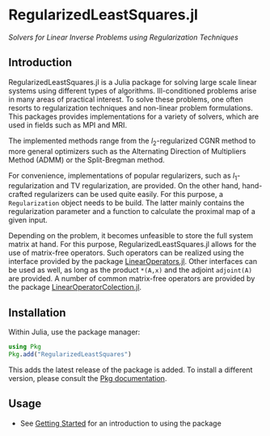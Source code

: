 # RegularizedLeastSquares.jl

*Solvers for Linear Inverse Problems using Regularization Techniques*

## Introduction

RegularizedLeastSquares.jl is a Julia package for solving large scale linear systems
using different types of algorithms. Ill-conditioned problems arise in many areas of practical interest. To solve these problems, one often resorts to regularization techniques and non-linear problem formulations. This packages provides implementations for a variety of solvers, which are used in fields such as MPI and MRI.

The implemented methods range from the $l_2$-regularized CGNR method to more general optimizers such as the Alternating Direction of Multipliers Method (ADMM) or the Split-Bregman method.

For convenience, implementations of popular regularizers, such as $l_1$-regularization and TV regularization, are provided. On the other hand, hand-crafted regularizers can be used quite easily. For this purpose, a `Regularization` object needs to be build. The latter mainly contains the regularization parameter and a function to calculate the proximal map of a given input.

Depending on the problem, it becomes unfeasible to store the full system matrix at hand. For this purpose, RegularizedLeastSquares.jl allows for the use of matrix-free operators. Such operators can be realized using the interface provided by the package [LinearOperators.jl](https://github.com/JuliaSmoothOptimizers/LinearOperators.jl).
Other interfaces can be used as well, as long as the product `*(A,x)` and the adjoint `adjoint(A)` are provided. A number of common matrix-free operators are provided by the package [LinearOperatorColection.jl](https://github.com/JuliaImageRecon/LinearOperatorCollection.jl).

## Installation

Within Julia, use the package manager:
```julia
using Pkg
Pkg.add("RegularizedLeastSquares")
```
This adds the latest release of the package is added. To install a different version, please consult the [Pkg documentation](https://pkgdocs.julialang.org/dev/managing-packages/#Adding-packages).

## Usage

  * See [Getting Started](@ref) for an introduction to using the package
